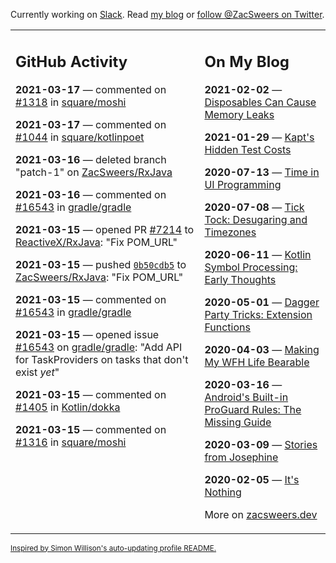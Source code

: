 Currently working on [Slack](https://slack.com/). Read [my blog](https://zacsweers.dev/) or [follow @ZacSweers on Twitter](https://twitter.com/ZacSweers).

<table><tr><td valign="top" width="60%">

## GitHub Activity
<!-- githubActivity starts -->
**2021-03-17** — commented on [#1318](https://github.com/square/moshi/issues/1318#issuecomment-801206170) in [square/moshi](https://api.github.com/repos/square/moshi)

**2021-03-17** — commented on [#1044](https://github.com/square/kotlinpoet/issues/1044#issuecomment-800838592) in [square/kotlinpoet](https://api.github.com/repos/square/kotlinpoet)

**2021-03-16** — deleted branch "patch-1" on [ZacSweers/RxJava](https://api.github.com/repos/ZacSweers/RxJava)

**2021-03-16** — commented on [#16543](https://github.com/gradle/gradle/issues/16543#issuecomment-800352053) in [gradle/gradle](https://api.github.com/repos/gradle/gradle)

**2021-03-15** — opened PR [#7214](https://api.github.com/repos/ReactiveX/RxJava/pulls/7214) to [ReactiveX/RxJava](https://api.github.com/repos/ReactiveX/RxJava): "Fix POM_URL"

**2021-03-15** — pushed [`0b50cdb5`](https://github.com/ZacSweers/RxJava/commit/0b50cdb5f074b1ac99e55730b1b77520d96a506f) to [ZacSweers/RxJava](https://api.github.com/repos/ZacSweers/RxJava): "Fix POM_URL"

**2021-03-15** — commented on [#16543](https://github.com/gradle/gradle/issues/16543#issuecomment-799851023) in [gradle/gradle](https://api.github.com/repos/gradle/gradle)

**2021-03-15** — opened issue [#16543](https://api.github.com/repos/gradle/gradle/issues/16543) on [gradle/gradle](https://api.github.com/repos/gradle/gradle): "Add API for TaskProviders on tasks that don't exist _yet_"

**2021-03-15** — commented on [#1405](https://github.com/Kotlin/dokka/issues/1405#issuecomment-799644660) in [Kotlin/dokka](https://api.github.com/repos/Kotlin/dokka)

**2021-03-15** — commented on [#1316](https://github.com/square/moshi/issues/1316#issuecomment-799130973) in [square/moshi](https://api.github.com/repos/square/moshi)
<!-- githubActivity ends -->
</td><td valign="top" width="40%">

## On My Blog
<!-- blog starts -->
**2021-02-02** — [Disposables Can Cause Memory Leaks](https://www.zacsweers.dev/disposables-can-cause-memory-leaks/)

**2021-01-29** — [Kapt's Hidden Test Costs](https://www.zacsweers.dev/kapts-hidden-test-costs/)

**2020-07-13** — [Time in UI Programming](https://www.zacsweers.dev/time-in-ui/)

**2020-07-08** — [Tick Tock: Desugaring and Timezones](https://www.zacsweers.dev/ticktock-desugaring-timezones/)

**2020-06-11** — [Kotlin Symbol Processing: Early Thoughts](https://www.zacsweers.dev/kotlin-symbol-processor-early-thoughts/)

**2020-05-01** — [Dagger Party Tricks: Extension Functions](https://www.zacsweers.dev/dagger-party-tricks-extension-functions/)

**2020-04-03** — [Making My WFH Life Bearable](https://www.zacsweers.dev/making-wfh-life-bearable/)

**2020-03-16** — [Android's Built-in ProGuard Rules: The Missing Guide](https://www.zacsweers.dev/android-proguard-rules/)

**2020-03-09** — [Stories from Josephine](https://www.zacsweers.dev/stories-from-josephine/)

**2020-02-05** — [It's Nothing](https://www.zacsweers.dev/its-nothing/)
<!-- blog ends -->
More on [zacsweers.dev](https://zacsweers.dev/)
</td></tr></table>

<sub><a href="https://simonwillison.net/2020/Jul/10/self-updating-profile-readme/">Inspired by Simon Willison's auto-updating profile README.</a></sub>